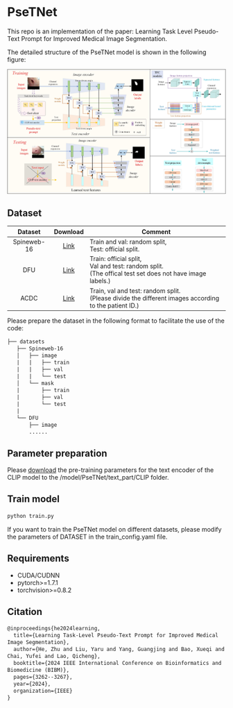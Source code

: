 # PseTNet

This repo is an implementation of the paper: Learning Task Level Pseudo-Text Prompt for Improved Medical Image Segmentation.

The detailed structure of the PseTNet model is shown in the following figure:

<p align="center">
  <img src="Figures/main figure.jpg" width="700"/>
</p>

## Dataset

|   Dataset   |                        Download                         | Comment                                                                                                           |
|:-----------:| :-----------------------------------------------------: |-------------------------------------------------------------------------------------------------------------------|
| Spineweb-16 |    [Link](https://aasce19.grand-challenge.org/Home/)    | Train and val: random split, <br />Test: official split.                                                          |
|     DFU     | [Link](https://github.com/uwm-bigdata/wound-segmentation/tree/master/data/Foot%20Ulcer%20Segmentation%20Challenge) | Train: official split, <br />Val and test: random split. <br />(The offical test set does not have image labels.) |
|    ACDC     |    [Link](https://www.creatis.insa-lyon.fr/Challenge/acdc/databases.html)    | Train, val and test: random split. <br />(Please divide the different images according to the patient ID.)        |

Please prepare the dataset in the following format to facilitate the use of the code:

```angular2html
├── datasets
   ├── Spineweb-16
   │   ├── image
   |   |   ├── train
   |   |   ├── val
   |   |   └── test
   │   └── mask
   |       ├── train
   |       ├── val
   |       └── test
   |  
   └── DFU
       ├── image
       ......
```

## Parameter preparation

Please [download](https://openaipublic.azureedge.net/clip/models/5806e77cd80f8b59890b7e101eabd078d9fb84e6937f9e85e4ecb61988df416f/ViT-B-16.pt) the pre-training parameters for the text encoder of the CLIP model to the /model/PseTNet/text_part/CLIP folder.

## Train model

```bash
python train.py
```
If you want to train the PseTNet model on different datasets, please modify the parameters of DATASET in the train_config.yaml file.

## Requirements

+ CUDA/CUDNN
+ pytorch>=1.7.1
+ torchvision>=0.8.2

## Citation
```
@inproceedings{he2024learning,
  title={Learning Task-Level Pseudo-Text Prompt for Improved Medical Image Segmentation},
  author={He, Zhu and Liu, Yaru and Yang, Guangjing and Bao, Xueqi and Chai, Yufei and Lao, Qicheng},
  booktitle={2024 IEEE International Conference on Bioinformatics and Biomedicine (BIBM)},
  pages={3262--3267},
  year={2024},
  organization={IEEE}
}
```
